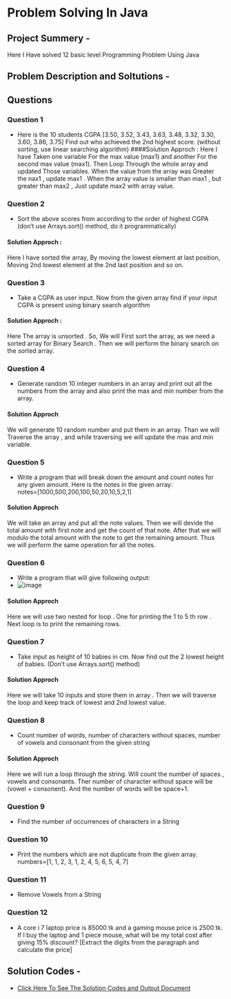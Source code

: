 # Problem Solving In Java

## Project Summery -
 Here I Have solved 12 basic level Programming Problem Using Java

 ## Problem Description and Soltutions -
   ## Questions
   ### Question 1
   -  Here is the 10 students CGPA [3.50, 3.52, 3.43, 3.63, 3.48, 3.32, 3.30, 3.60, 3.86, 3.75]
    Find out who achieved the 2nd highest score. (without sorting, use linear searching algorithm)
   ####Solution Approch : 
   Here I have Taken one variable For the max value (max1) and another For the second max value (max1). Then Loop Through the whole array and updated Those variables.
    When the value from the array was Greater the nax1 , update max1 . When the array value is smaller than max1 , but greater than max2 , Just update max2 with array value. 
   ### Question 2
   -  Sort the above scores from according to the order of highest CGPA (don’t use Arrays.sort() method, do it programmatically)
   #### Solution Approch : 
   Here I have sorted the array, By moving the lowest element at last position, Moving 2nd lowest element at the 2nd last position and so on.
   ### Question 3
   -  Take a CGPA as user input. Now from the given array find if your input CGPA is present using binary search algorithm
   #### Solution Approch :
   Here The array is unsorted . So, We will First sort the array, as we need a sorted array for Binary Search . 
   Then we will perform the binary search on the sorted array.
  ### Question 4
   - Generate random 10 integer numbers in an array and print out all the numbers from the array and also print the max and min number from the array.
#### Solution Approch
  We will generate 10 random number and put them in an array. Than we will Traverse the array , and while traversing we will update the max and min variable.
  ### Question 5
   - Write a program that will break down the amount and count notes for any given amount. Here is the notes in the given array:    
notes=[1000,500,200,100,50,20,10,5,2,1]
#### Solution Approch
  We will take an array and put all the note values. Then we will devide the total amount with first note and get the count of that note. After that we will modulo the total amount with the note to get the remaining amount. Thus we will perform the same operation for all the notes.

   ### Question 6
   - Write a program that will give following output:  
   - ![image](https://github.com/user-attachments/assets/9115f2ab-e838-4e83-bdc2-0db4c26c3a11)

   #### Solution Approch
   Here we will use two nested for loop . One for printing the 1 to 5 th row . Next loop is to print the remaining rows.
   
  ### Question 7
   - Take input as height of 10 babies in cm. Now find out the 2 lowest height of babies. (Don’t use Arrays.sort() method)
  #### Solution Approch 
  Here we will take 10 inputs and store them in array . Then we will traverse the loop and keep track of lowest and 2nd lowest value.
  ### Question 8
  - Count number of words, number of characters without spaces, number of vowels and consonant from the given string
  #### Solution Approch 
   Here we will run a loop through the string. Will count the number of spaces , vowels and consonants. Ther number of character without space will be (vowel + consonent).
   And the number of  words will be space+1.
  ### Question 9 
  - Find the number of occurrences of characters in a String
   ### Question 10
   - Print the  numbers which are not duplicate from the given array. 
numbers=[1, 1, 2, 3, 1, 2, 4, 5, 6, 5, 4, 7]
  ### Question 11
  - Remove Vowels from a String
   ### Question 12
   - A core i 7 laptop price is 85000 tk and a gaming mouse price is 2500 tk. If I buy the laptop and 1 piece mouse, what will be my total cost after giving 15% discount? [Extract the digits from the paragraph and calculate the price]

   ## Solution Codes -
 - [Click Here To See The Solution Codes and Output Document](https://docs.google.com/document/d/10otlwVuxS67WUWe2gvgaZWC6V_TL8AXSRg9miniAAV4/edit?usp=sharing)
